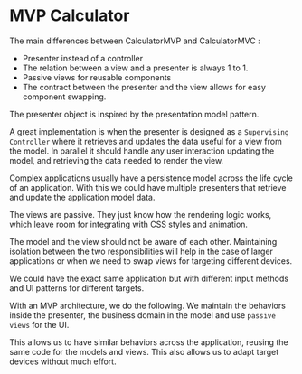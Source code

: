 # MVP Calculator

The main differences between CalculatorMVP and CalculatorMVC :

- Presenter instead of a controller
- The relation between a view and a presenter is always 1 to 1.
- Passive views for reusable components
- The contract between the presenter and the view allows for easy component swapping.

The presenter object is inspired by the presentation model pattern.

A great implementation is when the presenter is designed as a `Supervising Controller` where it retrieves and updates the data useful for a view from the model. In parallel it should handle any user interaction updating the model, and retrieving the data needed to render the view.

Complex applications usually have a persistence model across the life cycle of an application. With this we could have multiple presenters that retrieve and update the application model data.

The views are passive. They just know how the rendering logic works, which leave room for integrating with CSS styles and animation.

The model and the view should not be aware of each other. Maintaining isolation between the two responsibilities will help in the case of larger applications or when we need to swap views for targeting different devices.

We could have the exact same application but with different input methods and UI patterns for different targets.

With an MVP architecture, we do the following. We maintain the behaviors inside the presenter, the business domain in the model and use `passive views` for the UI.

This allows us to have similar behaviors across the application, reusing the same code for the models and views. This also allows us to adapt target devices without much effort.



